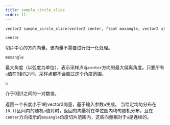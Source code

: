```yaml
---
title: sample_circle_slice
order: 11
---
```


`vector2 sample_circle_slice(vector2 center, float maxangle, vector2 u)`

`center`

切片中心的方向向量。该向量不需要进行归一化处理。

`maxangle`

最大角度（以弧度为单位），表示采样点与`center`方向的最大偏离角度。只要所有`u`值在0到1之间，采样点都不会超过这个角度范围。

`u`

介于0到1之间的一对数值。

返回一个长度小于1的vector2向量，基于输入参数`u`生成。
当给定均匀分布在`[0,1)`区间内的随机`u`值对时，返回的向量将在单位圆内均匀随机分布，且在`center`方向指示的`maxangle`角度切片范围内，这些向量相对于`u`是连续的。